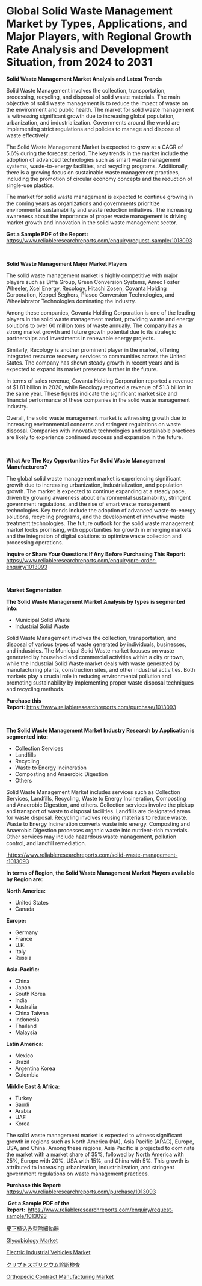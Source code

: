 <p><h1>Global Solid Waste Management Market by Types, Applications, and Major Players, with Regional Growth Rate Analysis and Development Situation, from 2024 to 2031</h1></p><p><strong>Solid Waste Management Market Analysis and Latest Trends</strong></p>
<p><p>Solid Waste Management involves the collection, transportation, processing, recycling, and disposal of solid waste materials. The main objective of solid waste management is to reduce the impact of waste on the environment and public health. The market for solid waste management is witnessing significant growth due to increasing global population, urbanization, and industrialization. Governments around the world are implementing strict regulations and policies to manage and dispose of waste effectively.</p><p>The Solid Waste Management Market is expected to grow at a CAGR of 5.6% during the forecast period. The key trends in the market include the adoption of advanced technologies such as smart waste management systems, waste-to-energy facilities, and recycling programs. Additionally, there is a growing focus on sustainable waste management practices, including the promotion of circular economy concepts and the reduction of single-use plastics.</p><p>The market for solid waste management is expected to continue growing in the coming years as organizations and governments prioritize environmental sustainability and waste reduction initiatives. The increasing awareness about the importance of proper waste management is driving market growth and innovation in the solid waste management sector.</p></p>
<p><strong>Get a Sample PDF of the Report:&nbsp;</strong> <a href="https://www.reliableresearchreports.com/enquiry/request-sample/1013093">https://www.reliableresearchreports.com/enquiry/request-sample/1013093</a></p>
<p>&nbsp;</p>
<p><strong>Solid Waste Management Major Market Players</strong></p>
<p><p>The solid waste management market is highly competitive with major players such as Biffa Group, Green Conversion Systems, Amec Foster Wheeler, Xcel Energy, Recology, Hitachi Zosen, Covanta Holding Corporation, Keppel Seghers, Plasco Conversion Technologies, and Wheelabrator Technologies dominating the industry. </p><p>Among these companies, Covanta Holding Corporation is one of the leading players in the solid waste management market, providing waste and energy solutions to over 60 million tons of waste annually. The company has a strong market growth and future growth potential due to its strategic partnerships and investments in renewable energy projects.</p><p>Similarly, Recology is another prominent player in the market, offering integrated resource recovery services to communities across the United States. The company has shown steady growth in recent years and is expected to expand its market presence further in the future.</p><p>In terms of sales revenue, Covanta Holding Corporation reported a revenue of $1.81 billion in 2020, while Recology reported a revenue of $1.3 billion in the same year. These figures indicate the significant market size and financial performance of these companies in the solid waste management industry.</p><p>Overall, the solid waste management market is witnessing growth due to increasing environmental concerns and stringent regulations on waste disposal. Companies with innovative technologies and sustainable practices are likely to experience continued success and expansion in the future.</p></p>
<p>&nbsp;</p>
<p><strong>What Are The Key Opportunities For Solid Waste Management Manufacturers?</strong></p>
<p><p>The global solid waste management market is experiencing significant growth due to increasing urbanization, industrialization, and population growth. The market is expected to continue expanding at a steady pace, driven by growing awareness about environmental sustainability, stringent government regulations, and the rise of smart waste management technologies. Key trends include the adoption of advanced waste-to-energy solutions, recycling programs, and the development of innovative waste treatment technologies. The future outlook for the solid waste management market looks promising, with opportunities for growth in emerging markets and the integration of digital solutions to optimize waste collection and processing operations.</p></p>
<p><strong>Inquire or Share Your Questions If Any Before Purchasing This Report:</strong> <a href="https://www.reliableresearchreports.com/enquiry/pre-order-enquiry/1013093">https://www.reliableresearchreports.com/enquiry/pre-order-enquiry/1013093</a></p>
<p>&nbsp;</p>
<p><strong>Market Segmentation</strong></p>
<p><strong>The Solid Waste Management Market Analysis by types is segmented into:</strong></p>
<p><ul><li>Municipal Solid Waste</li><li>Industrial Solid Waste</li></ul></p>
<p><p>Solid Waste Management involves the collection, transportation, and disposal of various types of waste generated by individuals, businesses, and industries. The Municipal Solid Waste market focuses on waste generated by household and commercial activities within a city or town, while the Industrial Solid Waste market deals with waste generated by manufacturing plants, construction sites, and other industrial activities. Both markets play a crucial role in reducing environmental pollution and promoting sustainability by implementing proper waste disposal techniques and recycling methods.</p></p>
<p><strong>Purchase this Report:&nbsp;</strong><a href="https://www.reliableresearchreports.com/purchase/1013093">https://www.reliableresearchreports.com/purchase/1013093</a></p>
<p>&nbsp;</p>
<p><strong>The Solid Waste Management Market Industry Research by Application is segmented into:</strong></p>
<p><ul><li>Collection Services</li><li>Landfills</li><li>Recycling</li><li>Waste to Energy Incineration</li><li>Composting and Anaerobic Digestion</li><li>Others</li></ul></p>
<p><p>Solid Waste Management Market includes services such as Collection Services, Landfills, Recycling, Waste to Energy Incineration, Composting and Anaerobic Digestion, and others. Collection services involve the pickup and transport of waste to disposal facilities. Landfills are designated areas for waste disposal. Recycling involves reusing materials to reduce waste. Waste to Energy Incineration converts waste into energy. Composting and Anaerobic Digestion processes organic waste into nutrient-rich materials. Other services may include hazardous waste management, pollution control, and landfill remediation.</p></p>
<p><a href="https://www.reliableresearchreports.com/solid-waste-management-r1013093">&nbsp;https://www.reliableresearchreports.com/solid-waste-management-r1013093</a></p>
<p><strong>In terms of Region, the Solid Waste Management Market Players available by Region are:</strong></p>
<p>
    <p> <strong> North America: </strong>
        <ul>
            <li>United States</li>
            <li>Canada</li>
        </ul>
        </p> 
    <p> <strong> Europe: </strong>
        <ul>
            <li>Germany</li>
            <li>France</li>
            <li>U.K.</li>
            <li>Italy</li>
            <li>Russia</li>
        </ul>
        </p> 
    <p> <strong> Asia-Pacific: </strong>
        <ul>
            <li>China</li>
            <li>Japan</li>
            <li>South Korea</li>
            <li>India</li>
            <li>Australia</li>
            <li>China Taiwan</li>
            <li>Indonesia</li>
            <li>Thailand</li>
            <li>Malaysia</li>
        </ul>
        </p> 
    <p> <strong> Latin America: </strong>
        <ul>
            <li>Mexico</li>
            <li>Brazil</li>
            <li>Argentina Korea</li>
            <li>Colombia</li>
        </ul>
        </p> 
    <p> <strong> Middle East & Africa: </strong>
        <ul>
            <li>Turkey</li>
            <li>Saudi</li>
            <li>Arabia</li>
            <li>UAE</li>
            <li>Korea</li>
        </ul>
    </p>
    </p>
<p><p>The solid waste management market is expected to witness significant growth in regions such as North America (NA), Asia Pacific (APAC), Europe, USA, and China. Among these regions, Asia Pacific is projected to dominate the market with a market share of 35%, followed by North America with 25%, Europe with 20%, USA with 15%, and China with 5%. This growth is attributed to increasing urbanization, industrialization, and stringent government regulations on waste management practices.</p></p>
<p><strong>Purchase this Report: </strong><a href="https://www.reliableresearchreports.com/purchase/1013093">https://www.reliableresearchreports.com/purchase/1013093</a></p>
<p>&nbsp;<strong>Get a Sample PDF of the Report:&nbsp;&nbsp;</strong><a href="https://www.reliableresearchreports.com/enquiry/request-sample/1013093">https://www.reliableresearchreports.com/enquiry/request-sample/1013093</a></p>
<p><strong></strong></p>
<p><p><a href="https://github.com/RandallRunte2023/Market-Research-Report-List-1/blob/main/8860832171638.md">皮下植込み型除細動器</a></p><p><a href="https://github.com/JermaineCrona2023/Market-Research-Report-List-1/blob/main/glycobiology-market.md">Glycobiology Market</a></p><p><a href="https://www.linkedin.com/pulse/electric-industrial-vehicles-market-global-regional-analysis-q9p9f?trackingId=nzz0V7pAPgAasr0lZMpCJA%3D%3D">Electric Industrial Vehicles Market</a></p><p><a href="https://github.com/DanykaKilback/Market-Research-Report-List-1/blob/main/5672064171639.md">クリプトスポリジウム診断検査</a></p><p><a href="https://github.com/AlysaLedner2023/Market-Research-Report-List-1/blob/main/orthopedic-contract-manufacturing-market.md">Orthopedic Contract Manufacturing Market</a></p></p>